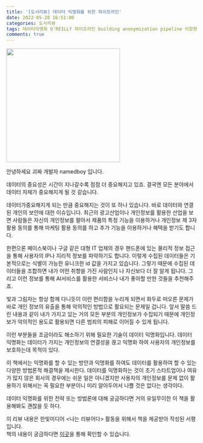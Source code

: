 ```yaml
---
title: '[도서리뷰] 데이터 익명화를 위한 파이프라인'
date: 2022-05-28 16:51:00
categories: 도서리뷰
tags: 데이터익명화 O'REILLY 파이프라인 building anonymization pipeline 이창현 한빛미디어 개인정보 보안 식별화
comments: true
---
```


<img src='https://firebasestorage.googleapis.com/v0/b/github-blog-39e5f.appspot.com/o/building_an_anonymization_pipeline.JPG?alt=media&token=db4adeb7-f492-4837-9166-c707c6325b8c' width='300px'/>

안녕하세요 괴짜 개발자 namedboy 입니다.

데이터의 중요성은 시간이 지나갈수록 점점 더 중요해지고 있죠.
결국엔 모든 분야에서 데이터 자체가 중요해지게 될 것 같습니다.

데이터가중요해지게 되는 만큼 중요해지는 것이 또 하나 있습니다.
바로 데이터와 연결된 개인의 보안에 대한 이슈입니다.
최근의 광고산업이나 개인정보를 활용한 산업을 보면 사람들은 자신의 개인정보를 팔아서 제품의 특정 기능을 이용하거나 개인정보 제 3자 활용 동의를 통해 마케팅 활용 동의를 하고 추가 기능을 이용하거나 혜택을 받기도 합니다.

한편으론 페이스북이나 구글 같은 대형 IT 업체의 경우 핸드폰에 있는 물리적 정보 접근을 통해 사용자의 IP나 지리적 정보를 파악하기도 합니다.
이렇게 수집된 데이터들은 기본적으로는 식별이 가능한 유니크한 id 값을 가지고 있습니다.
그렇기 때문에 수집된 데이터들을 조합하면 내가 어떤 취향을 가진 사람인지 나 자신보다 더 잘 알게 됩니다.
그리고 이런 정보를 통해 AI서비스를 활용한 서비스나 내가 좋아할 만한 것들을 추천해주죠.

빛과 그림자는 항상 함께 다니듯이 이런 편리함을 누리게 되면서 화두로 떠오른 문제가 바로 개인 정보의 유출을 통해 악의적인 방법으로 활요되는 문제일 겁니다.
앞서 말씀 드린 내용과 같이 내가 가지고 있는 거의 모든 부분의 개인정보가 수집되기 때문에 개인정보가 악의적인 용도로 활용되면 다른 범죄의 피해로 이어질 수 있게 됩니다.

이런 부분들을 조금이라도 해소하기 위해 필요한 기술이 데이터 익명화입니다.
데이터 익명화는 데이터가 가지는 개인정보의 연결성을 끊고 익명화 하여 사용자의 개인정보를 보호하는데 목적이 있다.

이 책에서는 익명화를 할 수 있는 방안과 익명화를 하여도 데이터를 활용하여 할 수 있는 다양한 방법론적 해결책을 제시한다.
데이터를 익명화하는 것이 초기 스타트업이나 여유가 많지 않은 회사의 경우에는 쉬운 일은 아니겠지만 사용자의 개인정보를 문제 없이 활용하기 위해서는 꼭 필요한 부분이니 미리 알아두어서 나쁠 것은 없다는 생각이다.

데이터 익명화를 위한 전략 또는 방법론에 대해 궁금하다면 거의 유일무이한 이 책을 활용해봐도 괜찮을 듯 하다.

이 리뷰 내용은 한빛미디어 &lt;나는 리뷰어다&gt; 활동을 위해서 책을 제공받아 작성된 서평입니다.  
책의 내용이 궁금하다면 [이곳](https://www.hanbit.co.kr/store/books/look.php?p_code=B7550382130)을 통해 확인할 수 있습니다.

